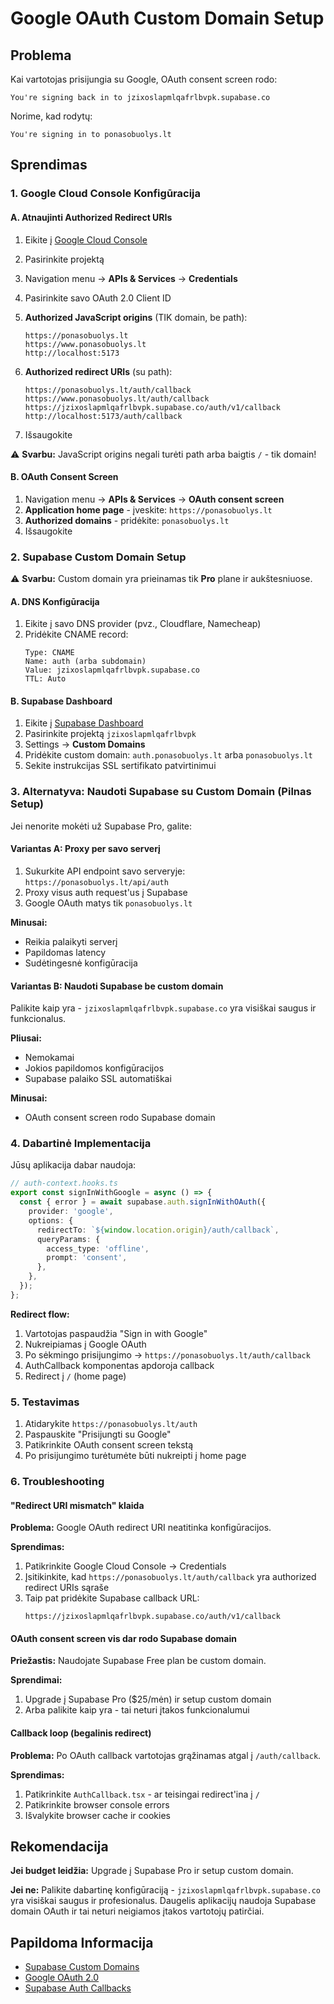 # Google OAuth Custom Domain Setup

## Problema

Kai vartotojas prisijungia su Google, OAuth consent screen rodo:
```
You're signing back in to jzixoslapmlqafrlbvpk.supabase.co
```

Norime, kad rodytų:
```
You're signing in to ponasobuolys.lt
```

## Sprendimas

### 1. Google Cloud Console Konfigūracija

#### A. Atnaujinti Authorized Redirect URIs

1. Eikite į [Google Cloud Console](https://console.cloud.google.com/)
2. Pasirinkite projektą
3. Navigation menu → **APIs & Services** → **Credentials**
4. Pasirinkite savo OAuth 2.0 Client ID

5. **Authorized JavaScript origins** (TIK domain, be path):
   ```
   https://ponasobuolys.lt
   https://www.ponasobuolys.lt
   http://localhost:5173
   ```

6. **Authorized redirect URIs** (su path):
   ```
   https://ponasobuolys.lt/auth/callback
   https://www.ponasobuolys.lt/auth/callback
   https://jzixoslapmlqafrlbvpk.supabase.co/auth/v1/callback
   http://localhost:5173/auth/callback
   ```

7. Išsaugokite

⚠️ **Svarbu:** JavaScript origins negali turėti path arba baigtis `/` - tik domain!

#### B. OAuth Consent Screen

1. Navigation menu → **APIs & Services** → **OAuth consent screen**
2. **Application home page** - įveskite: `https://ponasobuolys.lt`
3. **Authorized domains** - pridėkite: `ponasobuolys.lt`
4. Išsaugokite

### 2. Supabase Custom Domain Setup

⚠️ **Svarbu:** Custom domain yra prieinamas tik **Pro** plane ir aukštesniuose.

#### A. DNS Konfigūracija

1. Eikite į savo DNS provider (pvz., Cloudflare, Namecheap)
2. Pridėkite CNAME record:
   ```
   Type: CNAME
   Name: auth (arba subdomain)
   Value: jzixoslapmlqafrlbvpk.supabase.co
   TTL: Auto
   ```

#### B. Supabase Dashboard

1. Eikite į [Supabase Dashboard](https://supabase.com/dashboard)
2. Pasirinkite projektą `jzixoslapmlqafrlbvpk`
3. Settings → **Custom Domains**
4. Pridėkite custom domain: `auth.ponasobuolys.lt` arba `ponasobuolys.lt`
5. Sekite instrukcijas SSL sertifikato patvirtinimui

### 3. Alternatyva: Naudoti Supabase su Custom Domain (Pilnas Setup)

Jei nenorite mokėti už Supabase Pro, galite:

#### Variantas A: Proxy per savo serverį

1. Sukurkite API endpoint savo serveryje: `https://ponasobuolys.lt/api/auth`
2. Proxy visus auth request'us į Supabase
3. Google OAuth matys tik `ponasobuolys.lt`

**Minusai:**
- Reikia palaikyti serverį
- Papildomas latency
- Sudėtingesnė konfigūracija

#### Variantas B: Naudoti Supabase be custom domain

Palikite kaip yra - `jzixoslapmlqafrlbvpk.supabase.co` yra visiškai saugus ir funkcionalus.

**Pliusai:**
- Nemokamai
- Jokios papildomos konfigūracijos
- Supabase palaiko SSL automatiškai

**Minusai:**
- OAuth consent screen rodo Supabase domain

### 4. Dabartinė Implementacija

Jūsų aplikacija dabar naudoja:

```typescript
// auth-context.hooks.ts
export const signInWithGoogle = async () => {
  const { error } = await supabase.auth.signInWithOAuth({
    provider: 'google',
    options: {
      redirectTo: `${window.location.origin}/auth/callback`,
      queryParams: {
        access_type: 'offline',
        prompt: 'consent',
      },
    },
  });
};
```

**Redirect flow:**
1. Vartotojas paspaudžia "Sign in with Google"
2. Nukreipiamas į Google OAuth
3. Po sėkmingo prisijungimo → `https://ponasobuolys.lt/auth/callback`
4. AuthCallback komponentas apdoroja callback
5. Redirect į `/` (home page)

### 5. Testavimas

1. Atidarykite `https://ponasobuolys.lt/auth`
2. Paspauskite "Prisijungti su Google"
3. Patikrinkite OAuth consent screen tekstą
4. Po prisijungimo turėtumėte būti nukreipti į home page

### 6. Troubleshooting

#### "Redirect URI mismatch" klaida

**Problema:** Google OAuth redirect URI neatitinka konfigūracijos.

**Sprendimas:**
1. Patikrinkite Google Cloud Console → Credentials
2. Įsitikinkite, kad `https://ponasobuolys.lt/auth/callback` yra authorized redirect URIs sąraše
3. Taip pat pridėkite Supabase callback URL:
   ```
   https://jzixoslapmlqafrlbvpk.supabase.co/auth/v1/callback
   ```

#### OAuth consent screen vis dar rodo Supabase domain

**Priežastis:** Naudojate Supabase Free plan be custom domain.

**Sprendimai:**
1. Upgrade į Supabase Pro ($25/mėn) ir setup custom domain
2. Arba palikite kaip yra - tai neturi įtakos funkcionalumui

#### Callback loop (begalinis redirect)

**Problema:** Po OAuth callback vartotojas grąžinamas atgal į `/auth/callback`.

**Sprendimas:**
1. Patikrinkite `AuthCallback.tsx` - ar teisingai redirect'ina į `/`
2. Patikrinkite browser console errors
3. Išvalykite browser cache ir cookies

## Rekomendacija

**Jei budget leidžia:** Upgrade į Supabase Pro ir setup custom domain.

**Jei ne:** Palikite dabartinę konfigūraciją - `jzixoslapmlqafrlbvpk.supabase.co` yra visiškai saugus ir profesionalus. Daugelis aplikacijų naudoja Supabase domain OAuth ir tai neturi neigiamos įtakos vartotojų patirčiai.

## Papildoma Informacija

- [Supabase Custom Domains](https://supabase.com/docs/guides/platform/custom-domains)
- [Google OAuth 2.0](https://developers.google.com/identity/protocols/oauth2)
- [Supabase Auth Callbacks](https://supabase.com/docs/guides/auth/redirect-urls)
